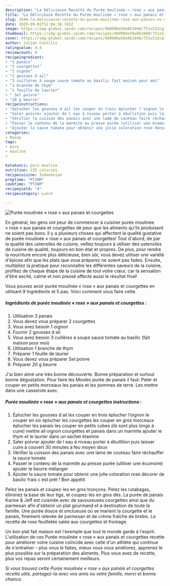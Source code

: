 ```yaml
---
description: "La Délicieuse Recette du Purée moulinée « rose » aux panais et courgettes"
title: "La Délicieuse Recette du Purée moulinée « rose » aux panais et courgettes"
slug: 2694-la-delicieuse-recette-du-puree-moulinee-rose-aux-panais-et-courgettes
date: 2020-09-01T12:04:36.742Z
image: https://img-global.cpcdn.com/recipes/46090be56e8b1048/751x532cq70/puree-moulinee-rose-aux-panais-et-courgettes-photo-principale-de-la-recette.jpg
thumbnail: https://img-global.cpcdn.com/recipes/46090be56e8b1048/751x532cq70/puree-moulinee-rose-aux-panais-et-courgettes-photo-principale-de-la-recette.jpg
cover: https://img-global.cpcdn.com/recipes/46090be56e8b1048/751x532cq70/puree-moulinee-rose-aux-panais-et-courgettes-photo-principale-de-la-recette.jpg
author: Julian Castillo
ratingvalue: 4.4
reviewcount: 8
recipeingredient:
- "3 panais"
- "2 courgettes"
- "1 oignon"
- "2 gousses d ail"
- "3 cuillères à soupe sauce tomate au basilic fait maison pour moi"
- "1 branche de thym"
- "1 feuille de laurier"
- " Sel poivre"
- "20 g beurre"
recipeinstructions:
- "Éplucher les gousses d ail les couper en trois éplucher l’oignon le couper en six éplucher les courgettes les couper en gros morceaux éplucher les panais les couper en petits cubes (ils sont plus longs à cuire) mettre ail oignon courgettes et panais dans un marmite ajouter le thym et le laurier dans un sachet étamine"
- "Saler poivrer ajouter de l eau à niveau porter à ébullition puis laisser cuire à couvert 30 minutes à feu moyen doux"
- "Vérifier la cuisson des panais avec une lame de couteau faire réchauffer la sauce tomate"
- "Passer le contenu de la marmite au presse purée (utiliser une écumoire) ajouter le beurre mélanger"
- "Ajouter la sauce tomate pour obtenir une jolie coloration rose décorer de basilic frais c est prêt ! Bon appétit"
categories:
- Resep
tags:
- pure
- mouline
- 

katakunci: pure mouline  
nutrition: 235 calories
recipecuisine: Indonesian
preptime: "PT20M"
cooktime: "PT36M"
recipeyield: "4"
recipecategory: Lunch

---
```



![Purée moulinée « rose » aux panais et courgettes](https://img-global.cpcdn.com/recipes/46090be56e8b1048/751x532cq70/puree-moulinee-rose-aux-panais-et-courgettes-photo-principale-de-la-recette.jpg)

En général, les gens ont peur de commencer à cuisiner purée moulinée « rose » aux panais et courgettes de peur que les aliments qu'ils produisent ne soient pas bons. Il y a plusieurs choses qui affectent la qualité gustative de purée moulinée « rose » aux panais et courgettes! Tout d'abord, de par la qualité des ustensiles de cuisine, veillez toujours à utiliser des ustensiles de cuisine de qualité, toujours en bon état et propres. De plus, pour rendre la nourriture encore plus délicieuse, bien sûr, vous devez utiliser une variété d'épices afin que les plats que vous préparez ne soient pas fades. Ensuite, multipliez la pratique pour reconnaître les différentes saveurs de la cuisine, profitez de chaque étape de la cuisine de tout votre cœur, car la sensation d'être excité, calme et non pressé affecte aussi le résultat final!

<!--inarticleads1-->

Vous pouvez avoir purée moulinée « rose » aux panais et courgettes en utilisant 9 Ingrédients et 5 pas. Voici comment vous faire cette.

##### Ingrédients de purée moulinée « rose » aux panais et courgettes :

1. Utilisation 3 panais
1. Vous devez vous préparer 2 courgettes
1. Vous avez besoin 1 oignon
1. Fournir 2 gousses d ail
1. Vous avez besoin 3 cuillères à soupe sauce tomate au basilic (fait maison pour moi)
1. Utilisation 1 branche de thym
1. Préparer 1 feuille de laurier
1. Vous devez vous préparer  Sel poivre
1. Préparer 20 g beurre


J&#39;ai bien aimé une très bonne découverte. Bonne préparation et surtout bonne dégustation. Pour faire les Moules purée de panais il faut: Peler et couper en petits morceaux les panais et les pommes de terre. Les mettre dans une casserole avec. 

<!--inarticleads2-->

##### Purée moulinée « rose » aux panais et courgettes instructions :

1. Éplucher les gousses d ail les couper en trois éplucher l’oignon le couper en six éplucher les courgettes les couper en gros morceaux éplucher les panais les couper en petits cubes (ils sont plus longs à cuire) mettre ail oignon courgettes et panais dans un marmite ajouter le thym et le laurier dans un sachet étamine
1. Saler poivrer ajouter de l eau à niveau porter à ébullition puis laisser cuire à couvert 30 minutes à feu moyen doux
1. Vérifier la cuisson des panais avec une lame de couteau faire réchauffer la sauce tomate
1. Passer le contenu de la marmite au presse purée (utiliser une écumoire) ajouter le beurre mélanger
1. Ajouter la sauce tomate pour obtenir une jolie coloration rose décorer de basilic frais c est prêt ! Bon appétit


Pelez les panais et coupez-les en gros tronçons. Pelez les rutabagas, éliminez la base de leur tige, et coupez-les en gros dés. La purée de panais Karine &amp; Jeff est cuisinée avec de savoureuses courgettes ainsi que du parmesan afin d&#39;obtenir un plat gourmand et à destination de toute la famille. Une purée douce et onctueuse où se marient la courgette et le panais, finement relevée de parmesan et de crème fraîche de brebis. La recette de rose feuilletée salée aux courgettes et fromage. 

<!--inarticleads1-->

<p>
Un bon plat fait maison est l'exemple que tout le monde garde à l'esprit. L'utilisation de ces Purée moulinée « rose » aux panais et courgettes recette pour améliorer votre cuisine coïncide avec celle d'un athlète qui continue de s'entraîner - plus vous le faites, mieux vous vous améliorez, apprenez le plus possible sur la préparation des aliments. Plus vous avez de recette, plus vos repas seront certainement meilleurs.
</p>

<p>
<i>Si vous trouvez cette Purée moulinée « rose » aux panais et courgettes recette utile, partagez-la avec vos amis ou votre famille, merci et bonne chance.</i>
</p>
